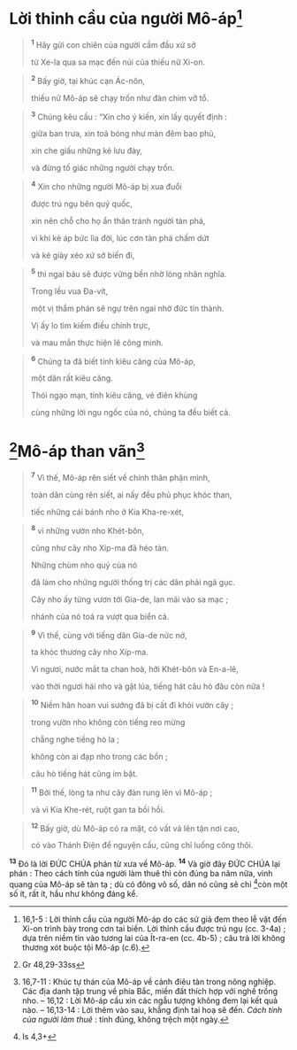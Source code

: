# Lời thỉnh cầu của người Mô-áp[^1]

> <sup><b>1</b></sup> Hãy gửi con chiên của người cầm đầu xứ sở
> 
> từ Xe-la qua sa mạc đến núi của thiếu nữ Xi-on.
>


> <sup><b>2</b></sup> Bấy giờ, tại khúc cạn Ác-nôn,
> 
> thiếu nữ Mô-áp sẽ chạy trốn như đàn chim vỡ tổ.
>


> <sup><b>3</b></sup> Chúng kêu cầu : “Xin cho ý kiến, xin lấy quyết định :
> 
> giữa ban trưa, xin toả bóng như màn đêm bao phủ,
> 
> xin che giấu những kẻ lưu đày,
> 
> và đừng tố giác những người chạy trốn.
>


> <sup><b>4</b></sup> Xin cho những người Mô-áp bị xua đuổi
> 
> được trú ngụ bên quý quốc,
> 
> xin nên chỗ cho họ ẩn thân tránh người tàn phá,
> 
> vì khi kẻ áp bức lìa đời, lúc cơn tàn phá chấm dứt
> 
> và kẻ giày xéo xứ sở biến đi,
>


> <sup><b>5</b></sup> thì ngai báu sẽ được vững bền nhờ lòng nhân nghĩa.
> 
> Trong lều vua Đa-vít,
> 
> một vị thẩm phán sẽ ngự trên ngai nhờ đức tín thành.
> 
> Vị ấy lo tìm kiếm điều chính trực,
> 
> và mau mắn thực hiện lẽ công minh.
>


> <sup><b>6</b></sup> Chúng ta đã biết tính kiêu căng của Mô-áp,
> 
> một dân rất kiêu căng.
> 
> Thói ngạo mạn, tính kiêu căng, vẻ điên khùng
> 
> cùng những lời ngu ngốc của nó, chúng ta đều biết cả.
>

# [^1*]Mô-áp than vãn[^2]

> <sup><b>7</b></sup> Vì thế, Mô-áp rên siết về chính thân phận mình,
> 
> toàn dân cùng rên siết, ai nấy đều phủ phục khóc than,
> 
> tiếc những cái bánh nho ở Kia Kha-re-xét,
>


> <sup><b>8</b></sup> vì những vườn nho Khét-bôn,
> 
> cũng như cây nho Xíp-ma đã héo tàn.
> 
> Những chùm nho quý của nó
> 
> đã làm cho những người thống trị các dân phải ngã gục.
> 
> Cây nho ấy từng vươn tới Gia-de, lan mãi vào sa mạc ;
> 
> nhánh của nó toả ra vượt qua biển cả.
>


> <sup><b>9</b></sup> Vì thế, cùng với tiếng dân Gia-de nức nở,
> 
> ta khóc thương cây nho Xíp-ma.
> 
> Vì ngươi, nước mắt ta chan hoà, hỡi Khét-bôn và En-a-lê,
> 
> vào thời ngươi hái nho và gặt lúa, tiếng hát câu hò đâu còn nữa !
>


> <sup><b>10</b></sup> Niềm hân hoan vui sướng đã bị cất đi khỏi vườn cây ;
> 
> trong vườn nho không còn tiếng reo mừng
> 
> chẳng nghe tiếng hò la ;
> 
> không còn ai đạp nho trong các bồn ;
> 
> câu hò tiếng hát cũng im bặt.
>


> <sup><b>11</b></sup> Bởi thế, lòng ta như cây đàn rung lên vì Mô-áp ;
> 
> và vì Kia Khe-rét, ruột gan ta bồi hồi.
>


> <sup><b>12</b></sup> Bấy giờ, dù Mô-áp có ra mặt, có vất vả lên tận nơi cao,
> 
> có vào Thánh Điện để nguyện cầu, cũng chỉ luống công thôi.
>

<sup><b>13</b></sup> Đó là lời ĐỨC CHÚA phán từ xưa về Mô-áp. <sup><b>14</b></sup> Và giờ đây ĐỨC CHÚA lại phán : Theo cách tính của người làm thuê thì còn đúng ba năm nữa, vinh quang của Mô-áp sẽ tàn tạ ; dù có đông vô số, dân nó cũng sẽ chỉ [^2*]còn một số ít, rất ít, hầu như không đáng kể.

[^1]: 16,1-5 : Lời thỉnh cầu của người Mô-áp do các sứ giả đem theo lễ vật đến Xi-on trình bày trong cơn tai biến. Lời thỉnh cầu được trú ngụ (cc. 3-4a) ; dựa trên niềm tin vào tương lai của Ít-ra-en (cc. 4b-5) ; câu trả lời không thương xót buộc tội Mô-áp (c.6).
[^2]: 16,7-11 : Khúc tự thán của Mô-áp về cảnh điêu tàn trong nông nghiệp. Các địa danh tập trung về phía Bắc, miền đất thích hợp với nghề trồng nho. – 16,12 : Lời Mô-áp cầu xin các ngẫu tượng không đem lại kết quả nào. – 16,13-14 : Lời thêm vào sau, khẳng định tai hoạ sẽ đến. <i>Cách tính của người làm thuê</i> : tính đúng, không trệch một ngày.
[^1*]: Gr 48,29-33ss
[^2*]: Is 4,3+
